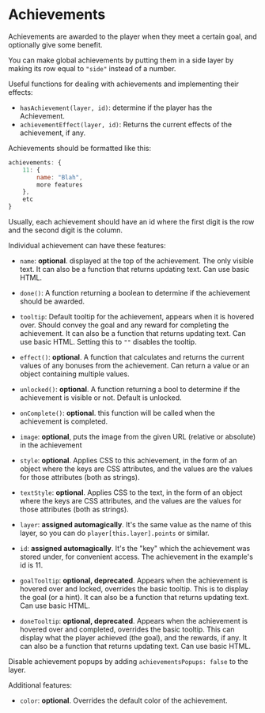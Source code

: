# Achievements

Achievements are awarded to the player when they meet a certain goal, and optionally give some benefit.

You can make global achievements by putting them in a side layer by making its row equal to `"side"` instead of a number.

Useful functions for dealing with achievements and implementing their effects:

- `hasAchievement(layer, id)`: determine if the player has the Achievement.
- `achievementEffect(layer, id)`: Returns the current effects of the achievement, if any.

Achievements should be formatted like this:

```js
achievements: {
    11: {
        name: "Blah",
        more features
    },
    etc
}
```

Usually, each achievement should have an id where the first digit is the row and the second digit is the column.

Individual achievement can have these features:

- `name`: **optional**. displayed at the top of the achievement. The only visible text. It can also be a function that returns updating text. Can use basic HTML.

- `done()`: A function returning a boolean to determine if the achievement should be awarded.

- `tooltip`: Default tooltip for the achievement, appears when it is hovered over. Should convey the goal and any reward for completing the achievement. It can also be a function that returns updating text. Can use basic HTML. Setting this to `""` disables the tooltip.

- `effect()`: **optional**. A function that calculates and returns the current values of any bonuses from the achievement. Can return a value or an object containing multiple values.

- `unlocked()`: **optional**. A function returning a bool to determine if the achievement is visible or not. Default is unlocked.

- `onComplete()`: **optional**. this function will be called when the achievement is completed.

- `image`: **optional**, puts the image from the given URL (relative or absolute) in the achievement

- `style`: **optional**. Applies CSS to this achievement, in the form of an object where the keys are CSS attributes, and the values are the values for those attributes (both as strings).

- `textStyle`: **optional**. Applies CSS to the text, in the form of an object where the keys are CSS attributes, and the values are the values for those attributes (both as strings).

- `layer`: **assigned automagically**. It's the same value as the name of this layer, so you can do `player[this.layer].points` or similar.

- `id`: **assigned automagically**. It's the "key" which the achievement was stored under, for convenient access. The achievement in the example's id is 11.

- `goalTooltip`: **optional, deprecated**. Appears when the achievement is hovered over and locked, overrides the basic tooltip. This is to display the goal (or a hint). It can also be a function that returns updating text. Can use basic HTML.

- `doneTooltip`: **optional, deprecated**. Appears when the achievement is hovered over and completed, overrides the basic tooltip. This can display what the player achieved (the goal), and the rewards, if any. It can also be a function that returns updating text. Can use basic HTML.

Disable achievement popups by adding `achievementsPopups: false` to the layer.

Additional features:

- `color`: **optional**. Overrides the default color of the achievement.
